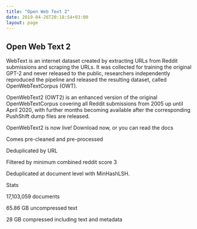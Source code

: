 ```yaml
---
title: "Open Web Text 2"
date: 2019-04-26T20:18:54+03:00
layout: page
---
```


## Open Web Text 2

WebText is an internet dataset created by extracting URLs from Reddit submissions and scraping the URLs. It was collected for training the original GPT-2 and never released to the public, researchers independently reproduced the pipeline and released the resulting dataset, called OpenWebTextCorpus (OWT).

OpenWebText2 (OWT2) is an enhanced version of the original OpenWebTextCorpus covering all Reddit submissions from 2005 up until April 2020, with further months becoming available after the corresponding PushShift dump files are released.

OpenWebText2 is now live!
Download now, or you can read the docs

Comes pre-cleaned and pre-processed

Deduplicated by URL

Filtered by minimum combined reddit score 3

Deduplicated at document level with MinHashLSH.

Stats

17,103,059 documents

65.86 GB uncompressed text

28 GB compressed including text and metadata

